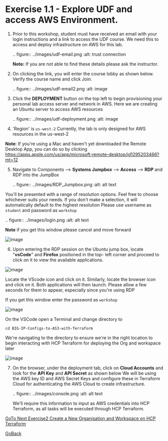 # Exercise 1.1 - Explore UDF and access AWS Environment.


1. Prior to this workshop, student must have received an email with your login instructions and a link to access the UDF course. We need this to access and deploy  infrastructure on AWS for this lab. 

   .. figure:: ../images/udf-email.png
      :alt: trust connection


   
   **Note:** If you are not able to find these details please ask the instructor.
   
2. On clicking the link, you will enter the course lobby as shown below. Verify the course name  and click Join.

   .. figure:: ../images/udf-email2.png
      :alt: image

   
3. Click the __DEPLOYMENT__ button on the top left to begin provisioning your personal lab access server and network in AWS. Here we are creating an Ubuntu server to access  AWS resources

   .. figure:: ../images/udf-deployment.png
      :alt: image


4. 'Region' is ``` us-west-2 ``` Currently, the lab is only designed for AWS resources in the us-west-2

__Note__: If you're using a Mac and haven't yet downloaded the Remote Desktop App, you can do so by clicking
  https://apps.apple.com/us/app/microsoft-remote-desktop/id1295203466?mt=12
   
5. Navigate to Components -->  __Systems Jumpbox__ --> __Access__ --> __RDP__ and RDP into the JumpBox

   .. figure:: ../images/RDP_Jumpbox.png
      :alt: alt text

   
  You'll be presented with a range of resolution options. Feel free to choose whichever suits your 
  needs. If you don't make a selection, it will automatically default to the highest resolution
  Please use username as ```student``` and password as ```workshop```
  
   .. figure:: ../images/login.png
      :alt: alt text

   __Note__ if you get this window please cancel and move forward

   ![image](https://github.com/f5businessdevelopment/bigipworkshop/assets/13858248/c8f218c5-ffd3-45ad-a778-fe10a2766159)


    
6. Upon entering the RDP session on the Ubuntu jump box, locate "__vsCode__" and __Firefox__  positioned in the top- 
left corner and proceed to click on it to view the available applications.

![image](https://github.com/f5businessdevelopment/bigipworkshop/assets/13858248/40a9b086-7bbb-433e-a0f2-6d4b55b604bc)


  Locate the VScode icon and click on it. Similarly, locate the browser icon and click on it. Both 
  applications will then launch. Please allow a few seconds for them to appear, especially since 
  you're using RDP
  
   If you get this window enter the password as ```workshop```

   ![image](https://github.com/f5businessdevelopment/bigipworkshop/assets/13858248/300ebf15-a103-411c-8b08-a7e8142e3229)


   On the VSCode open a Terminal and change directory to
   ```
   cd BIG-IP-Configs-to-AS3-with-Terraform

   ```
   We're navigating to the directory to ensure we're in the right location to begin interacting 
   with HCP Terraform for deploying the Org and workspace later

   ![image](https://github.com/f5businessdevelopment/bigipworkshop/assets/13858248/d2d587e7-fc2c-4937-b101-96aef292656e)



7. On the browser, under the deployment tab, click on **Cloud Accounts** and look for the **API Key** and **API Secret** as shown below
We will be using the AWS key ID and  AWS Secret Keys and configure these in Terraform Cloud for authenticating  the AWS Cloud to create infrastructure.

   .. figure:: ../images/console.png
      :alt: alt text

   We'll require this information to input as AWS credentials into HCP Terraform, as all tasks will 
   be executed through HCP Terraform.

[GoTo Next Exercise2 Create a New Organisation and Workspace on HCP Terraform](ex2.md)

[GoBack](overview.md)
